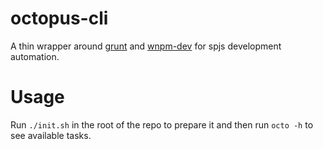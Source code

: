 # octopus-cli

A thin wrapper around [grunt](http://gruntjs.com/) and [wnpm-dev](https://github.com/wix-private/wnpm/tree/master/wnpm-dev) for spjs development automation.

# Usage

Run `./init.sh` in the root of the repo to prepare it and then run `octo -h` to see available tasks.